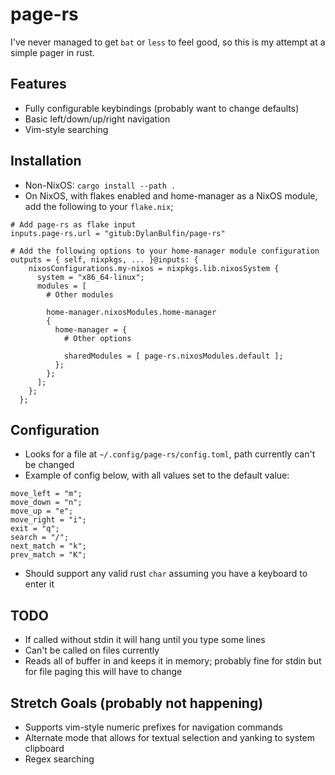 # page-rs
I've never managed to get `bat` or `less` to feel good, so this is my attempt at a simple pager in rust.

## Features
- Fully configurable keybindings (probably want to change defaults)
- Basic left/down/up/right navigation
- Vim-style searching

## Installation
- Non-NixOS: `cargo install --path .`
- On NixOS, with flakes enabled and home-manager as a NixOS module, add the following to your `flake.nix`;
```
# Add page-rs as flake input
inputs.page-rs.url = "gitub:DylanBulfin/page-rs"

# Add the following options to your home-manager module configuration
outputs = { self, nixpkgs, ... }@inputs: {
    nixosConfigurations.my-nixos = nixpkgs.lib.nixosSystem {
      system = "x86_64-linux";
      modules = [
        # Other modules

        home-manager.nixosModules.home-manager 
        {
          home-manager = {
            # Other options

            sharedModules = [ page-rs.nixosModules.default ];
          };
        };
      ];
    };
  };
```

## Configuration
- Looks for a file at `~/.config/page-rs/config.toml`, path currently can't be changed
- Example of config below, with all values set to the default value:
```
move_left = "m";
move_down = "n";
move_up = "e";
move_right = "i";
exit = "q";
search = "/";
next_match = "k";
prev_match = "K";
```
- Should support any valid rust `char` assuming you have a keyboard to enter it

## TODO
- If called without stdin it will hang until you type some lines
- Can't be called on files currently
- Reads all of buffer in and keeps it in memory; probably fine for stdin but for file paging this will have to change

## Stretch Goals (probably not happening)
- Supports vim-style numeric prefixes for navigation commands
- Alternate mode that allows for textual selection and yanking to system clipboard
- Regex searching 